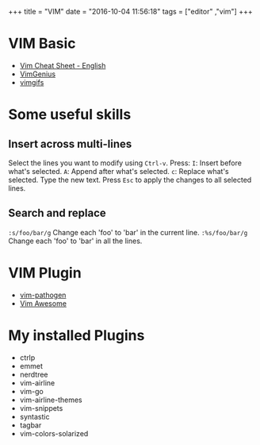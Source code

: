 +++
title = "VIM"
date = "2016-10-04 11:56:18"
tags = ["editor" ,"vim"]
+++
# VIM Basic
- [Vim Cheat Sheet - English](http://vim.rtorr.com/)
- [VimGenius](http://vimgenius.com/)
- [vimgifs](https://vimgifs.com/)

# Some useful skills
## Insert across multi-lines
Select the lines you want to modify using `Ctrl-v`.
Press:
`I`: Insert before what's selected.
`A`: Append after what's selected.
`c`: Replace what's selected.
Type the new text.
Press `Esc` to apply the changes to all selected lines.

## Search and replace
`:s/foo/bar/g`  Change each 'foo' to 'bar' in the current line.
`:%s/foo/bar/g`  Change each 'foo' to 'bar' in all the lines.

# VIM Plugin
- [vim-pathogen][itzyuthg]
- [Vim Awesome][itzyvd6u]

[itzyvd6u]: http://vimawesome.com/
[itzyuthg]: https://github.com/tpope/vim-pathogen

# My installed Plugins
- ctrlp
- emmet
- nerdtree
- vim-airline
- vim-go
- vim-airline-themes
- vim-snippets
- syntastic
- tagbar
- vim-colors-solarized
